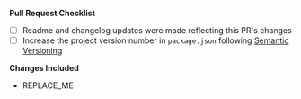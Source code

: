 **Pull Request Checklist**

- [ ] Readme and changelog updates were made reflecting this PR's changes
- [ ] Increase the project version number in `package.json` following [Semantic Versioning](http://semver.org/)

**Changes Included**

- REPLACE_ME
